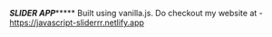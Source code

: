 *******************SLIDER APP************************
Built using vanilla.js.
Do checkout my website at - https://javascript-sliderrr.netlify.app

